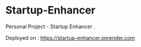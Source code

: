 # Startup-Enhancer
Personal Project - Startup Enhancer . 

Deployed on : https://startup-enhancer.onrender.com 

